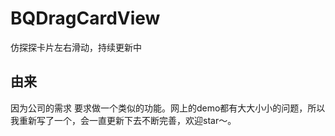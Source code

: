 # BQDragCardView
仿探探卡片左右滑动，持续更新中

## 由来
因为公司的需求 要求做一个类似的功能。网上的demo都有大大小小的问题，所以我重新写了一个，会一直更新下去不断完善，欢迎star～。
